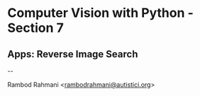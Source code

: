 # Computer Vision with Python - Section 7

## Apps: Reverse Image Search

--

Rambod Rahmani <<rambodrahmani@autistici.org>>
